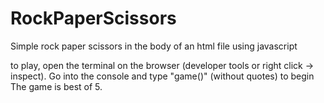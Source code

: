 # RockPaperScissors
Simple rock paper scissors in the body of an html file using javascript

to play, open the terminal on the browser (developer tools or right click -> inspect). Go into the console and type "game()" (without quotes) to begin
The game is best of 5.
